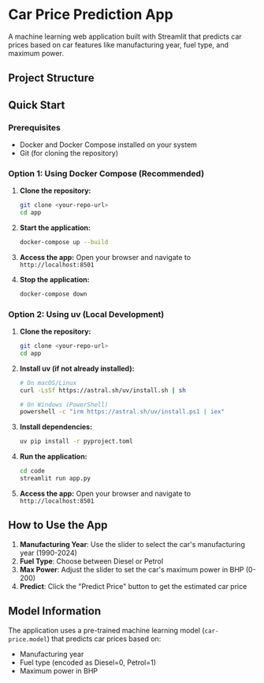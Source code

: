 # Car Price Prediction App

A machine learning web application built with Streamlit that predicts car prices based on car features like manufacturing year, fuel type, and maximum power.

## Project Structure

## Quick Start

### Prerequisites

- Docker and Docker Compose installed on your system
- Git (for cloning the repository)

### Option 1: Using Docker Compose (Recommended)

1. **Clone the repository:**

   ```bash
   git clone <your-repo-url>
   cd app
   ```

2. **Start the application:**

   ```bash
   docker-compose up --build
   ```

3. **Access the app:**
   Open your browser and navigate to `http://localhost:8501`

4. **Stop the application:**
   ```bash
   docker-compose down
   ```

### Option 2: Using uv (Local Development)

1. **Clone the repository:**

   ```bash
   git clone <your-repo-url>
   cd app
   ```

2. **Install uv (if not already installed):**

   ```bash
   # On macOS/Linux
   curl -LsSf https://astral.sh/uv/install.sh | sh

   # On Windows (PowerShell)
   powershell -c "irm https://astral.sh/uv/install.ps1 | iex"
   ```

3. **Install dependencies:**

   ```bash
   uv pip install -r pyproject.toml
   ```

4. **Run the application:**

   ```bash
   cd code
   streamlit run app.py
   ```

5. **Access the app:**
   Open your browser and navigate to `http://localhost:8501`

## How to Use the App

1. **Manufacturing Year**: Use the slider to select the car's manufacturing year (1990-2024)
2. **Fuel Type**: Choose between Diesel or Petrol
3. **Max Power**: Adjust the slider to set the car's maximum power in BHP (0-200)
4. **Predict**: Click the "Predict Price" button to get the estimated car price

## Model Information

The application uses a pre-trained machine learning model (`car-price.model`) that predicts car prices based on:

- Manufacturing year
- Fuel type (encoded as Diesel=0, Petrol=1)
- Maximum power in BHP
